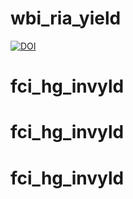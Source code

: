 # wbi_ria_yield

[![DOI](https://zenodo.org/badge/430531073.svg)](https://zenodo.org/badge/latestdoi/430531073)
# fci_hg_invyld
# fci_hg_invyld
# fci_hg_invyld
